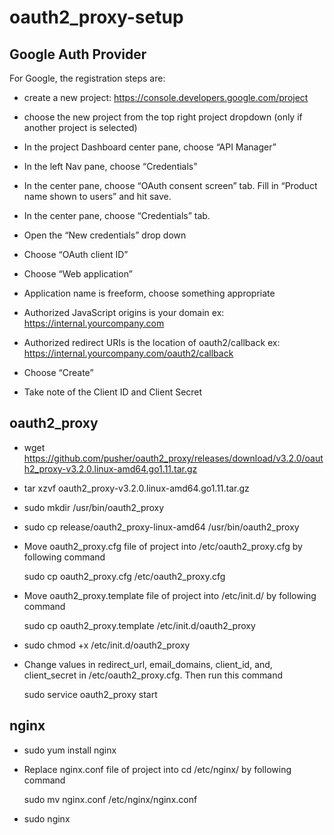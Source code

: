 # oauth2_proxy-setup
## Google Auth Provider
For Google, the registration steps are:

- create a new project: https://console.developers.google.com/project

- choose the new project from the top right project dropdown (only if another project is selected)

- In the project Dashboard center pane, choose “API Manager”

- In the left Nav pane, choose “Credentials”

- In the center pane, choose “OAuth consent screen” tab. Fill in “Product name shown to users” and hit save.

- In the center pane, choose “Credentials” tab.

- Open the “New credentials” drop down

- Choose “OAuth client ID”

- Choose “Web application”

- Application name is freeform, choose something appropriate

- Authorized JavaScript origins is your domain ex: https://internal.yourcompany.com

- Authorized redirect URIs is the location of oauth2/callback ex: https://internal.yourcompany.com/oauth2/callback

- Choose “Create”

- Take note of the Client ID and Client Secret

## oauth2_proxy
- wget https://github.com/pusher/oauth2_proxy/releases/download/v3.2.0/oauth2_proxy-v3.2.0.linux-amd64.go1.11.tar.gz

- tar xzvf  oauth2_proxy-v3.2.0.linux-amd64.go1.11.tar.gz

- sudo mkdir /usr/bin/oauth2_proxy

- sudo cp release/oauth2_proxy-linux-amd64 /usr/bin/oauth2_proxy

- Move oauth2_proxy.cfg file of project into /etc/oauth2_proxy.cfg by following command

    sudo cp oauth2_proxy.cfg /etc/oauth2_proxy.cfg

- Move oauth2_proxy.template file of project into /etc/init.d/ by following command

    sudo cp oauth2_proxy.template /etc/init.d/oauth2_proxy

- sudo chmod +x /etc/init.d/oauth2_proxy

- Change values in redirect_url, email_domains, client_id, and, client_secret in /etc/oauth2_proxy.cfg. Then run this command

    sudo service oauth2_proxy start

## nginx

- sudo yum install nginx

- Replace nginx.conf file of project into cd /etc/nginx/ by following command
  
  sudo mv nginx.conf /etc/nginx/nginx.conf
  
- sudo nginx
